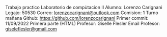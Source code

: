 Trabajo practico Laboratorio de compùtacion II
Alumno: Lorenzo Carignani
Legajo: 50530
Correo: lorenzocarignani@outlook.com
Comision: 1 Turno mañana
Github: https://github.com/lorenzocarignani
Primer commit: 11/09/2022 Primera parte (HTML)
Profesor: Giselle Flesler
Email Profesor: giseleflesler@gmail.com
